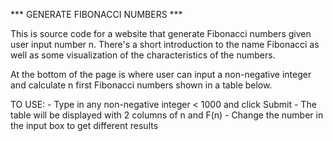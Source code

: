 *** GENERATE FIBONACCI NUMBERS ***

This is source code for a website that generate Fibonacci numbers given user input number n. There's a short introduction to the name Fibonacci as well as some visualization of the characteristics of the numbers.

At the bottom of the page is where user can input a non-negative integer and calculate n first Fibonacci numbers shown in a table below.

TO USE:
    -  Type in any non-negative integer < 1000 and click Submit
    -  The table will be displayed with 2 columns of n and F(n)
    -  Change the number in the input box to get different results
